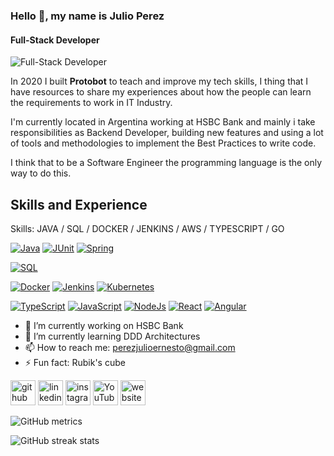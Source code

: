 ### Hello 👋, my name is Julio Perez
#### Full-Stack Developer
![Full-Stack Developer](https://i.imgur.com/K01zeD9.png)

In 2020 I built **Protobot** to teach and improve my tech skills, I thing that I have resources to share my experiences about  how the people can learn the requirements to work in IT Industry.

I'm currently located in Argentina working at HSBC Bank and mainly i take responsibilities as Backend Developer, building new features and using a lot of tools and methodologies to implement the Best Practices to write code.

I think that to be a Software Engineer the programming language is the only way to do this.

## Skills and Experience
Skills: JAVA / SQL / DOCKER / JENKINS / AWS / TYPESCRIPT / GO

[![Java](https://img.shields.io/badge/Java-4169E1?style=for-the-badge&logo=java&logoColor=white&labelColor=101010)]()
[![JUnit](https://img.shields.io/badge/JUnit-25A162?style=for-the-badge&logo=JUnit5&logoColor=white&labelColor=101010)]()
[![Spring](https://img.shields.io/badge/Spring-6DB33F?style=for-the-badge&logo=Spring&logoColor=white&labelColor=101010)]()

[![SQL](https://img.shields.io/badge/SQL-4169E1?style=for-the-badge&logo=PostgreSQL&logoColor=white&labelColor=101010)]()

[![Docker](https://img.shields.io/badge/Docker-2496ED?style=for-the-badge&logo=Docker&logoColor=white&labelColor=101010)]()
[![Jenkins](https://img.shields.io/badge/Jenkins-D24939?style=for-the-badge&logo=Jenkins&logoColor=white&labelColor=101010)]()
[![Kubernetes](https://img.shields.io/badge/Kubernetes-326CE5?style=for-the-badge&logo=Kubernetes&logoColor=white&labelColor=101010)]()

[![TypeScript](https://img.shields.io/badge/TypeScript-3178C6?style=for-the-badge&logo=TypeScript&logoColor=white&labelColor=101010)]()
[![JavaScript](https://img.shields.io/badge/Javascript-F7DF1E?style=for-the-badge&logo=JavaScript&logoColor=white&labelColor=101010)]()
[![NodeJs](https://img.shields.io/badge/NodeJs-339933?style=for-the-badge&logo=Node.js&logoColor=white&labelColor=101010)]()
[![React](https://img.shields.io/badge/React-61DAFB?style=for-the-badge&logo=React&logoColor=white&labelColor=101010)]()
[![Angular](https://img.shields.io/badge/Angular-DD0031?style=for-the-badge&logo=Angular&logoColor=white&labelColor=101010)]()

- 🔭 I’m currently working on HSBC Bank 
- 🌱 I’m currently learning DDD Architectures 
- 📫 How to reach me: perezjulioernesto@gmail.com 
- ⚡ Fun fact: Rubik's cube 


[<img src='https://cdn.jsdelivr.net/npm/simple-icons@3.0.1/icons/github.svg' alt='github' height='40'>](https://github.com/julioperezdev)  [<img src='https://cdn.jsdelivr.net/npm/simple-icons@3.0.1/icons/linkedin.svg' alt='linkedin' height='40'>](https://www.linkedin.com/in/jperezviloria/)  [<img src='https://cdn.jsdelivr.net/npm/simple-icons@3.0.1/icons/instagram.svg' alt='instagram' height='40'>](https://www.instagram.com/julioperez.dev/)  [<img src='https://cdn.jsdelivr.net/npm/simple-icons@3.0.1/icons/youtube.svg' alt='YouTube' height='40'>](https://www.youtube.com/channel/protobotdev)  [<img src='https://cdn.jsdelivr.net/npm/simple-icons@3.0.1/icons/icloud.svg' alt='website' height='40'>](protobot.dev)  

![GitHub metrics](https://metrics.lecoq.io/julioperezdev)  

![GitHub streak stats](https://github-readme-streak-stats.herokuapp.com/?user=julioperezdev)  

